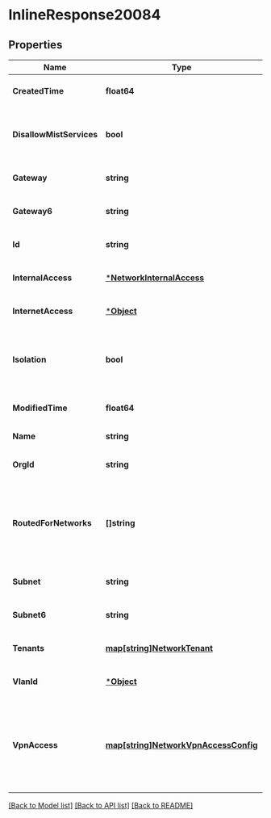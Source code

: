 # InlineResponse20084

## Properties
Name | Type | Description | Notes
------------ | ------------- | ------------- | -------------
**CreatedTime** | **float64** |  | [optional] [default to null]
**DisallowMistServices** | **bool** | whether to disallow Mist Devices in the network | [optional] [default to false]
**Gateway** | **string** |  | [optional] [default to null]
**Gateway6** | **string** |  | [optional] [default to null]
**Id** | **string** |  | [optional] [default to null]
**InternalAccess** | [***NetworkInternalAccess**](network_internal_access.md) |  | [optional] [default to null]
**InternetAccess** | [***Object**](.md) |  | [optional] [default to null]
**Isolation** | **bool** | whether to allow clients in the network to talk to each other | [optional] [default to null]
**ModifiedTime** | **float64** |  | [optional] [default to null]
**Name** | **string** |  | [default to null]
**OrgId** | **string** |  | [optional] [default to null]
**RoutedForNetworks** | **[]string** | for a Network (usually LAN), it can be routable to other networks (e.g. OSPF) | [optional] [default to null]
**Subnet** | **string** |  | [optional] [default to null]
**Subnet6** | **string** |  | [optional] [default to null]
**Tenants** | [**map[string]NetworkTenant**](network_tenant.md) |  | [optional] [default to null]
**VlanId** | [***Object**](.md) |  | [optional] [default to null]
**VpnAccess** | [**map[string]NetworkVpnAccessConfig**](network_vpn_access_config.md) | Property key is the VPN name. Whether this network can be accessed from vpn | [optional] [default to null]

[[Back to Model list]](../README.md#documentation-for-models) [[Back to API list]](../README.md#documentation-for-api-endpoints) [[Back to README]](../README.md)

